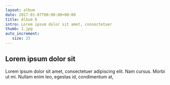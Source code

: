 ```yaml
---
layout: album
date: 2017-01-07T00:00:00+00:00
title: Album 6
intro: Lorem ipsum dolor sit amet, consectetuer
thumb: 1.jpg
auto_increment:
   size: 25
---
```


## Lorem ipsum dolor sit

Lorem ipsum dolor sit amet, consectetuer adipiscing elit. Nam cursus. Morbi ut mi. Nullam enim leo, egestas id, condimentum at,

